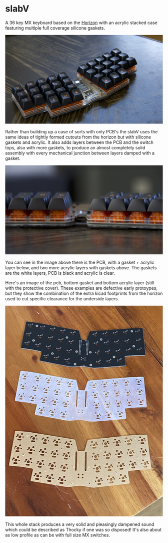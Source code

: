 # slabV

A 36 key MX keyboard based on the [Horizon](https://github.com/skarrmann/horizon) with an acrylic stacked case featuring multiple 
full coverage silicone gaskets.

![slabV](./images/overview_B.jpeg "slabV")

Rather than building up a case of sorts with only PCB's the slabV 
uses the same ideas of tightly formed cutouts from the horizon but
with silicone gaskets and acrylic.  It also adds layers between the PCB and the switch tops, also with more gaskets, to produce an
almost completely solid assembly with every mechanical junction
between layers damped with a gasket.

![slabV stack](./images/layers_detail.jpeg "slabV stack")

You can see in the image above there is the PCB, with a gasket +
acrylic layer below, and two more acrylic layers with gaskets above. The gaskets are the white layers, PCB is black and acrylic is clear.

Here's an image of the pcb, bottom gasket and bottom acrylic 
layer (still with the protective cover).  These examples 
are defective early protoypes, but they 
show the combination of the extra kicad footprints from the
horizon used to cut specific clearance for the underside layers.

![layers](./images/layers.jpeg "Layers and gasket")

This whole stack produces a very solid and pleasingly dampened 
sound which could be described as Thocky if one was so disposed!
It's also about as low profile as can be with full size MX switches.
